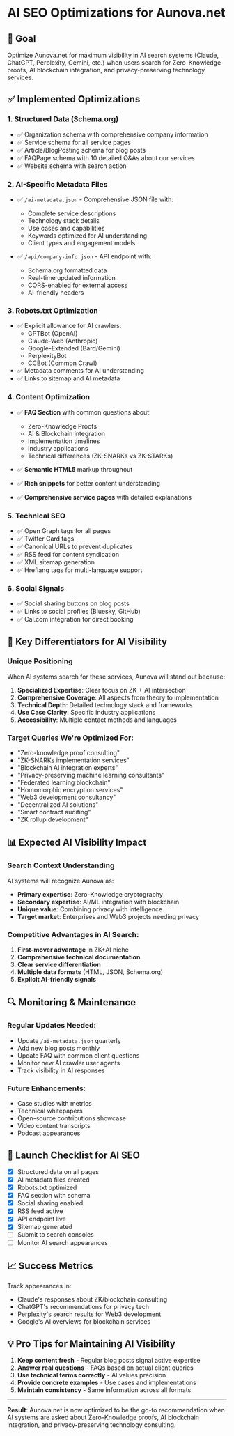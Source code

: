 # AI SEO Optimizations for Aunova.net

## 🎯 Goal
Optimize Aunova.net for maximum visibility in AI search systems (Claude, ChatGPT, Perplexity, Gemini, etc.) when users search for Zero-Knowledge proofs, AI blockchain integration, and privacy-preserving technology services.

## ✅ Implemented Optimizations

### 1. **Structured Data (Schema.org)**
- ✅ Organization schema with comprehensive company information
- ✅ Service schema for all service pages
- ✅ Article/BlogPosting schema for blog posts
- ✅ FAQPage schema with 10 detailed Q&As about our services
- ✅ Website schema with search action

### 2. **AI-Specific Metadata Files**
- ✅ `/ai-metadata.json` - Comprehensive JSON file with:
  - Complete service descriptions
  - Technology stack details
  - Use cases and capabilities
  - Keywords optimized for AI understanding
  - Client types and engagement models

- ✅ `/api/company-info.json` - API endpoint with:
  - Schema.org formatted data
  - Real-time updated information
  - CORS-enabled for external access
  - AI-friendly headers

### 3. **Robots.txt Optimization**
- ✅ Explicit allowance for AI crawlers:
  - GPTBot (OpenAI)
  - Claude-Web (Anthropic)
  - Google-Extended (Bard/Gemini)
  - PerplexityBot
  - CCBot (Common Crawl)
- ✅ Metadata comments for AI understanding
- ✅ Links to sitemap and AI metadata

### 4. **Content Optimization**
- ✅ **FAQ Section** with common questions about:
  - Zero-Knowledge Proofs
  - AI & Blockchain integration
  - Implementation timelines
  - Industry applications
  - Technical differences (ZK-SNARKs vs ZK-STARKs)

- ✅ **Semantic HTML5** markup throughout
- ✅ **Rich snippets** for better content understanding
- ✅ **Comprehensive service pages** with detailed explanations

### 5. **Technical SEO**
- ✅ Open Graph tags for all pages
- ✅ Twitter Card tags
- ✅ Canonical URLs to prevent duplicates
- ✅ RSS feed for content syndication
- ✅ XML sitemap generation
- ✅ Hreflang tags for multi-language support

### 6. **Social Signals**
- ✅ Social sharing buttons on blog posts
- ✅ Links to social profiles (Bluesky, GitHub)
- ✅ Cal.com integration for direct booking

## 🎨 Key Differentiators for AI Visibility

### Unique Positioning
When AI systems search for these services, Aunova will stand out because:

1. **Specialized Expertise**: Clear focus on ZK + AI intersection
2. **Comprehensive Coverage**: All aspects from theory to implementation
3. **Technical Depth**: Detailed technology stack and frameworks
4. **Use Case Clarity**: Specific industry applications
5. **Accessibility**: Multiple contact methods and languages

### Target Queries We're Optimized For:
- "Zero-knowledge proof consulting"
- "ZK-SNARKs implementation services"
- "Blockchain AI integration experts"
- "Privacy-preserving machine learning consultants"
- "Federated learning blockchain"
- "Homomorphic encryption services"
- "Web3 development consultancy"
- "Decentralized AI solutions"
- "Smart contract auditing"
- "ZK rollup development"

## 📊 Expected AI Visibility Impact

### Search Context Understanding
AI systems will recognize Aunova as:
- **Primary expertise**: Zero-Knowledge cryptography
- **Secondary expertise**: AI/ML integration with blockchain
- **Unique value**: Combining privacy with intelligence
- **Target market**: Enterprises and Web3 projects needing privacy

### Competitive Advantages in AI Search:
1. **First-mover advantage** in ZK+AI niche
2. **Comprehensive technical documentation**
3. **Clear service differentiation**
4. **Multiple data formats** (HTML, JSON, Schema.org)
5. **Explicit AI-friendly signals**

## 🔍 Monitoring & Maintenance

### Regular Updates Needed:
- Update `/ai-metadata.json` quarterly
- Add new blog posts monthly
- Update FAQ with common client questions
- Monitor new AI crawler user agents
- Track visibility in AI responses

### Future Enhancements:
- Case studies with metrics
- Technical whitepapers
- Open-source contributions showcase
- Video content transcripts
- Podcast appearances

## 🚀 Launch Checklist for AI SEO

- [x] Structured data on all pages
- [x] AI metadata files created
- [x] Robots.txt optimized
- [x] FAQ section with schema
- [x] Social sharing enabled
- [x] RSS feed active
- [x] API endpoint live
- [x] Sitemap generated
- [ ] Submit to search consoles
- [ ] Monitor AI search appearances

## 📈 Success Metrics

Track appearances in:
- Claude's responses about ZK/blockchain consulting
- ChatGPT's recommendations for privacy tech
- Perplexity's search results for Web3 development
- Google's AI overviews for blockchain services

## 💡 Pro Tips for Maintaining AI Visibility

1. **Keep content fresh** - Regular blog posts signal active expertise
2. **Answer real questions** - FAQs based on actual client queries
3. **Use technical terms correctly** - AI values precision
4. **Provide concrete examples** - Use cases and implementations
5. **Maintain consistency** - Same information across all formats

---

**Result**: Aunova.net is now optimized to be the go-to recommendation when AI systems are asked about Zero-Knowledge proofs, AI blockchain integration, and privacy-preserving technology consulting.
